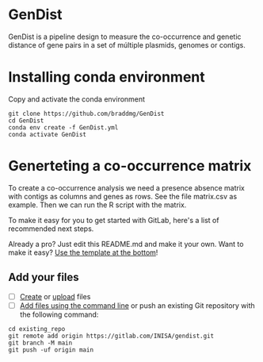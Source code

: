 # GenDist
GenDist is a pipeline design to measure the co-occurrence and genetic distance of gene pairs in a set of múltiple plasmids, genomes or contigs.

# Installing conda environment 
Copy and activate the conda environment 

```
git clone https://github.com/braddmg/GenDist
cd GenDist
conda env create -f GenDist.yml
conda activate GenDist
```
# Generteting a co-occurrence matrix 
To create a co-occurrence analysis we need a presence absence matrix with contigs as columns and genes as rows. See the file matrix.csv as example.
Then we can run the R script with the matrix.

To make it easy for you to get started with GitLab, here's a list of recommended next steps.

Already a pro? Just edit this README.md and make it your own. Want to make it easy? [Use the template at the bottom](#editing-this-readme)!

## Add your files

- [ ] [Create](https://docs.gitlab.com/ee/user/project/repository/web_editor.html#create-a-file) or [upload](https://docs.gitlab.com/ee/user/project/repository/web_editor.html#upload-a-file) files
- [ ] [Add files using the command line](https://docs.gitlab.com/topics/git/add_files/#add-a-file-using-the-command-line) or push an existing Git repository with the following command:

```
cd existing_repo
git remote add origin https://gitlab.com/INISA/gendist.git
git branch -M main
git push -uf origin main
```
